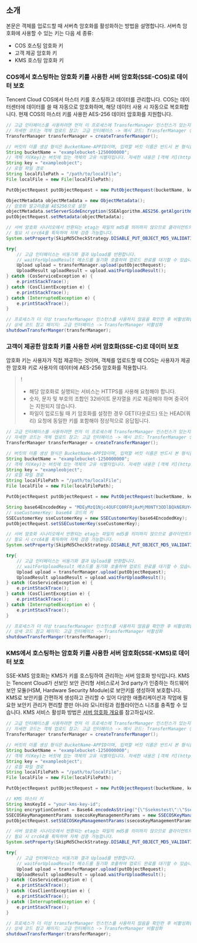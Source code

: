 ## 소개

본문은 객체를 업로드할 때 서버측 암호화를 활성화하는 방법을 설명합니다. 서버측 암호화에 사용할 수 있는 키는 다음 세 종류:

* COS 호스팅 암호화 키
* 고객 제공 암호화 키
* KMS 호스팅 암호화 키

### COS에서 호스팅하는 암호화 키를 사용한 서버 암호화(SSE-COS)로 데이터 보호

Tencent Cloud COS에서 마스터 키를 호스팅하고 데이터를 관리합니다. COS는 데이터센터에 데이터를 쓸 때 자동으로 암호화하며, 해당 데이터 사용 시 자동으로 복호화합니다. 현재 COS의 마스터 키를 사용한 AES-256 데이터 암호화를 지원합니다.

```java
// 고급 인터페이스를 사용하려면 먼저 이 프로세스에 TransferManager 인스턴스가 있는지 확인하고 없다면 생성합니다.
// 자세한 코드는 객체 업로드 참고: 고급 인터페이스 -> 예시 코드: TransferManager 생성
TransferManager transferManager = createTransferManager();

// 버킷의 이름 생성 형식은 BucketName-APPID이며, 입력할 버킷 이름은 반드시 본 형식을 따라야 합니다.
String bucketName = "examplebucket-1250000000";
// 객체 키(Key)는 버킷에 있는 객체의 고유 식별자입니다. 자세한 내용은 [객체 키](https://intl.cloud.tencent.com/document/product/436/13324)를 참고하십시오.
String key = "exampleobject";
// 로컬 파일 경로
String localFilePath = "/path/to/localFile";
File localFile = new File(localFilePath);

PutObjectRequest putObjectRequest = new PutObjectRequest(bucketName, key, localFile);

ObjectMetadata objectMetadata = new ObjectMetadata();
// 암호화 알고리즘을 AES256으로 설정
objectMetadata.setServerSideEncryption(SSEAlgorithm.AES256.getAlgorithm());
putObjectRequest.setMetadata(objectMetadata);

// 서버 암호화 시나리오에서 반환되는 etag는 파일의 md5를 의미하지 않으므로 클라이언트의 md5 인증을 삭제해야 함
// 필요 시 crc64를 획득하여 자체 검증 가능합니다.
System.setProperty(SkipMd5CheckStrategy.DISABLE_PUT_OBJECT_MD5_VALIDATION_PROPERTY, "true");

try{
    // 고급 인터페이스는 비동기화 결과 Upload를 반환합니다.
    // waitForUploadResult 메소드를 동기화 호출하여 업로드 완료를 대기할 수 있습니다. 성공 시 UploadResult를 반환하고 실패 시 이상 경고가 발생합니다.
    Upload upload = transferManager.upload(putObjectRequest);
    UploadResult uploadResult = upload.waitForUploadResult();
} catch (CosServiceException e) {
    e.printStackTrace();
} catch (CosClientException e) {
    e.printStackTrace();
} catch (InterruptedException e) {
    e.printStackTrace();
}

// 프로세스가 더 이상 transferManager 인스턴스를 사용하지 않음을 확인한 후 비활성화합니다.
// 상세 코드 참고 페이지: 고급 인터페이스 -> TransferManager 비활성화
shutdownTransferManger(transferManager);
```

### 고객이 제공한 암호화 키를 사용한 서버 암호화(SSE-C)로 데이터 보호

암호화 키는 사용자가 직접 제공하는 것이며, 객체를 업로드할 때 COS는 사용자가 제공한 암호화 키로 사용자의 데이터에 AES-256 암호화를 적용합니다.

> !
>- 해당 암호화로 실행되는 서비스는 HTTPS를 사용해 요청해야 합니다.
>- 숫자, 문자 및 부호의 조합인 32바이트 문자열을 키로 제공해야 하며 중국어는 지원되지 않습니다.
>- 파일이 업로드될 때 키 암호화를 설정한 경우 GET(다운로드) 또는 HEAD(쿼리) 요청에 동일한 키를 포함해야 정상적으로 응답됩니다.

```java
// 고급 인터페이스를 사용하려면 먼저 이 프로세스에 TransferManager 인스턴스가 있는지 확인하고 없다면 생성합니다.
// 자세한 코드는 객체 업로드 참고: 고급 인터페이스 -> 예시 코드: TransferManager 생성
TransferManager transferManager = createTransferManager();

// 버킷의 이름 생성 형식은 BucketName-APPID이며, 입력할 버킷 이름은 반드시 본 형식을 따라야 합니다.
String bucketName = "examplebucket-1250000000";
// 객체 키(Key)는 버킷에 있는 객체의 고유 식별자입니다. 자세한 내용은 [객체 키](https://intl.cloud.tencent.com/document/product/436/13324)를 참고하십시오.
String key = "exampleobject";
// 로컬 파일 경로
String localFilePath = "/path/to/localFile";
File localFile = new File(localFilePath);

PutObjectRequest putObjectRequest = new PutObjectRequest(bucketName, key, localFile);

String base64EncodedKey = "MDEyMzQ1Njc4OUFCQ0RFRjAxMjM0NTY3ODlBQkNERUY=";
// sseCustomerKey: base64 코드의 키
SSECustomerKey sseCustomerKey = new SSECustomerKey(base64EncodedKey);
putObjectRequest.setSSECustomerKey(sseCustomerKey);

// 서버 암호화 시나리오에서 반환되는 etag는 파일의 md5를 의미하지 않으므로 클라이언트의 md5 인증을 삭제해야 함
// 필요 시 crc64를 획득하여 자체 검증 가능합니다.
System.setProperty(SkipMd5CheckStrategy.DISABLE_PUT_OBJECT_MD5_VALIDATION_PROPERTY, "true");

try{
    // 고급 인터페이스는 비동기화 결과 Upload를 반환합니다.
    // waitForUploadResult 메소드를 동기화 호출하여 업로드 완료를 대기할 수 있습니다. 성공 시 UploadResult를 반환하고 실패 시 이상 경고가 발생합니다.
    Upload upload = transferManager.upload(putObjectRequest);
    UploadResult uploadResult = upload.waitForUploadResult();
} catch (CosServiceException e) {
    e.printStackTrace();
} catch (CosClientException e) {
    e.printStackTrace();
} catch (InterruptedException e) {
    e.printStackTrace();
}

// 프로세스가 더 이상 transferManager 인스턴스를 사용하지 않음을 확인한 후 비활성화합니다.
// 상세 코드 참고 페이지: 고급 인터페이스 -> TransferManager 비활성화
shutdownTransferManger(transferManager);
```

### KMS에서 호스팅하는 암호화 키를 사용한 서버 암호화(SSE-KMS)로 데이터 보호

SSE-KMS 암호화는 KMS가 키를 호스팅하여 관리하는 서버 암호화 방식입니다. KMS는 Tencent Cloud가 선보인 보안 관리형 서비스로서 3rd party가 인증하는 하드웨어 보안 모듈(HSM, Hardware Security Module)로 보안키를 생성하여 보호합니다. KMS로 보안키를 간편하게 생성하고 관리할 수 있어 다양한 애플리케이션과 작업에 필요한 보안키 관리가 편리할 뿐만 아니라 모니터링과 컴플라이언스 니즈를 충족할 수 있습니다. KMS 서비스 활성화 방법은 [서버 암호화 개요](https://intl.cloud.tencent.com/document/product/436/18145)를 참고하십시오.

```java
// 고급 인터페이스를 사용하려면 먼저 이 프로세스에 TransferManager 인스턴스가 있는지 확인하고 없다면 생성합니다.
// 자세한 코드는 객체 업로드 참고: 고급 인터페이스 -> 예시 코드: TransferManager 생성
TransferManager transferManager = createTransferManager();

// 버킷의 이름 생성 형식은 BucketName-APPID이며, 입력할 버킷 이름은 반드시 본 형식을 따라야 합니다.
String bucketName = "examplebucket-1250000000";
// 객체 키(Key)는 버킷에 있는 객체의 고유 식별자입니다. 자세한 내용은 [객체 키](https://intl.cloud.tencent.com/document/product/436/13324)를 참고하십시오.
String key = "exampleobject";
// 로컬 파일 경로
String localFilePath = "/path/to/localFile";
File localFile = new File(localFilePath);

PutObjectRequest putObjectRequest = new PutObjectRequest(bucketName, key, localFile);

// KMS 마스터 키
String kmsKeyId = "your-kms-key-id";
String encryptionContext = Base64.encodeAsString("{\"Ssekmstest\":\"Ssekmstest\"}".getBytes());
SSECOSKeyManagementParams ssecosKeyManagementParams = new SSECOSKeyManagementParams(kmsKeyId, encryptionContext);
putObjectRequest.setSSECOSKeyManagementParams(ssecosKeyManagementParams);

// 서버 암호화 시나리오에서 반환되는 etag는 파일의 md5를 의미하지 않으므로 클라이언트의 md5 인증을 삭제해야 함
// 필요 시 crc64를 획득하여 자체 검증 가능합니다.
System.setProperty(SkipMd5CheckStrategy.DISABLE_PUT_OBJECT_MD5_VALIDATION_PROPERTY, "true");

try{
    // 고급 인터페이스는 비동기화 결과 Upload를 반환합니다.
    // waitForUploadResult 메소드를 동기화 호출하여 업로드 완료를 대기할 수 있습니다. 성공 시 UploadResult를 반환하고 실패 시 이상 경고가 발생합니다.
    Upload upload = transferManager.upload(putObjectRequest);
    UploadResult uploadResult = upload.waitForUploadResult();
} catch (CosServiceException e) {
    e.printStackTrace();
} catch (CosClientException e) {
    e.printStackTrace();
} catch (InterruptedException e) {
    e.printStackTrace();
}

// 프로세스가 더 이상 transferManager 인스턴스를 사용하지 않음을 확인한 후 비활성화합니다.
// 상세 코드 참고 페이지: 고급 인터페이스 -> TransferManager 비활성화
shutdownTransferManger(transferManager);
```